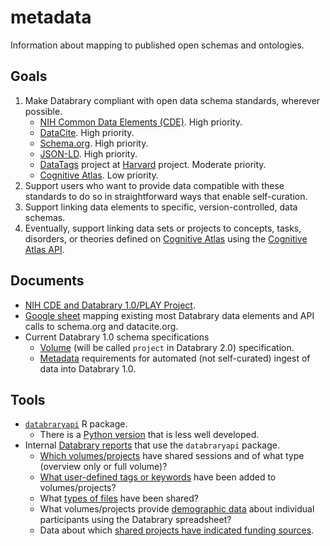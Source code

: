 # metadata

Information about mapping to published open schemas and ontologies.

## Goals

1. Make Databrary compliant with open data schema standards, wherever possible.
    - [NIH Common Data Elements (CDE)](https://cde.nlm.nih.gov/home). High priority.
    - [DataCite](https://datacite.org/). High priority.
    - [Schema.org](https://schema.org/). High priority.
    - [JSON-LD](https://json-ld.org/). High priority.
    - [DataTags](http://datatags.org/) project at [Harvard](https://privacytools.seas.harvard.edu/datatags) project. Moderate priority.
    - [Cognitive Atlas](https://www.cognitiveatlas.org/). Low priority.
2. Support users who want to provide data compatible with these standards to do so in straightforward ways that enable self-curation.
3. Support linking data elements to specific, version-controlled, data schemas.
4. Eventually, support linking data sets or projects to concepts, tasks, disorders, or theories defined on [Cognitive Atlas](https://www.cognitiveatlas.org/) using the [Cognitive Atlas API](https://www.cognitiveatlas.org/api).

## Documents

- [NIH CDE and Databrary 1.0/PLAY Project](nih-cde.md).
- [Google sheet](https://docs.google.com/spreadsheets/d/1-WbbMmRPxhszbBBA4qLrlyBBq4uGv_aWtf41-KFd32k/edit#gid=1060571672) mapping existing most Databrary data elements and API calls to schema.org and datacite.org.
- Current Databrary 1.0 schema specifications
    - [Volume](https://github.com/databrary/curation/blob/master/spec/volume.json) (will be called `project` in Databrary 2.0) specification.
    - [Metadata](https://github.com/databrary/curation/blob/master/spec/metadata.md) requirements for automated (not self-curated) ingest of data into Databrary 1.0.

## Tools

- [`databraryapi`](https://github.com/PLAY-behaviorome/databraryapi) R package.
    - There is a [Python version](https://github.com/PLAY-behaviorome/databrarypy) that is less well developed.
- Internal [Databrary reports](https://gilmore-lab.github.io/databrary-analytics/) that use the `databraryapi` package.
    - [Which volumes/projects](https://gilmore-lab.github.io/databrary-analytics/shared-volumes-sessions/shared-volumes-sessions.html) have shared sessions and of what type (overview only or full volume)?
    - [What user-defined tags or keywords](https://gilmore-lab.github.io/databrary-analytics/tags-keywords/tags-keywords-report.html) have been added to volumes/projects?
    - What [types of files](https://gilmore-lab.github.io/databrary-analytics/volumes-with-videos-annotations/assets-stats.html) have been shared?
    - What volumes/projects provide [demographic data](https://gilmore-lab.github.io/databrary-analytics/participant-demographics/participant-demog-report.html) about individual participants using the Databrary spreadsheet?
    - Data about which [shared projects have indicated funding sources](https://gilmore-lab.github.io/databrary-analytics/funders/funder-report.html).
